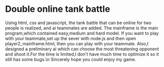 # Double online tank battle
 Using html, css and javascript, the tank battle that can be online for two people is realized, and ai teammates are added.
 The mainframe is the main program,which contained easy,medium and hard model.
 If you want to play with your teammate,set up the sever with node.js and then open player2_mainframe.html, then you can play with your teammate.
 Also,I designed a preliminary ai which can choose the most threatening opponent and shoot it.For the time is limited,I don't have much time to optimize it so it still has some bugs.\n
 Sincerely hope you could enjoy my game.
